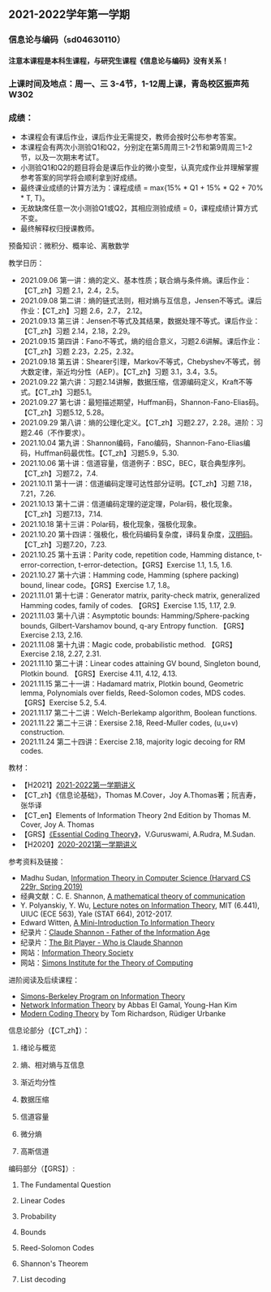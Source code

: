 ## 2021-2022学年第一学期
### 信息论与编码（sd04630110）
#### 注意本课程是本科生课程，与研究生课程《信息论与编码》没有关系！

### 上课时间及地点：周一、三 3-4节，1-12周上课，青岛校区振声苑W302

### 成绩：
* 本课程会有课后作业，课后作业无需提交，教师会按时公布参考答案。
* 本课程会有两次小测验Q1和Q2，分别定在第5周周三1-2节和第9周周三1-2节，以及一次期末考试T。
* 小测验Q1和Q2的题目将会是课后作业的微小变型，认真完成作业并理解掌握参考答案的同学将会顺利拿到好成绩。
* 最终课业成绩的计算方法为：课程成绩 = max{15% * Q1 + 15% * Q2 + 70% * T, T}。
* 无故缺席任意一次小测验Q1或Q2，其相应测验成绩 = 0，课程成绩计算方式不变。
* 最终解释权归授课教师。

预备知识：微积分、概率论、离散数学

教学日历：
* 2021.09.06 第一讲：熵的定义、基本性质；联合熵与条件熵。课后作业：【CT_zh】习题 2.1，2.4，2.5。
* 2021.09.08 第二讲：熵的链式法则，相对熵与互信息，Jensen不等式。课后作业：【CT_zh】习题 2.6，2.7， 2.12。
* 2021.09.13 第三讲：Jensen不等式及其结果，数据处理不等式。课后作业：【CT_zh】习题 2.14，2.18，2.29。
* 2021.09.15 第四讲：Fano不等式，熵的组合意义，习题2.6讲解。课后作业：【CT_zh】习题 2.23，2.25，2.32。
* 2021.09.18 第五讲：Shearer引理，Markov不等式，Chebyshev不等式，弱大数定律，渐近均分性（AEP）。【CT_zh】习题 3.1，3.4，3.5。 
* 2021.09.22 第六讲：习题2.14讲解，数据压缩，信源编码定义，Kraft不等式。【CT_zh】习题5.1。
* 2021.09.27 第七讲：最短描述期望，Huffman码，Shannon-Fano-Elias码。【CT_zh】习题5.12, 5.28。 
* 2021.09.29 第八讲：熵的公理化定义。【CT_zh】习题2.27，2.28。进阶：习题2.46（不作要求）。
* 2021.10.04 第九讲：Shannon编码，Fano编码，Shannon-Fano-Elias编码，Huffman码最优性。【CT_zh】习题5.9，5.30.
* 2021.10.06 第十讲：信道容量，信道例子：BSC，BEC，联合典型序列。【CT_zh】习题7.2，7.4.
* 2021.10.11 第十一讲：信道编码定理可达性部分证明。【CT_zh】习题 7.18，7.21，7.26.
* 2021.10.13 第十二讲：信道编码定理的逆定理，Polar码，极化现象。【CT_zh】习题7.13，7.14.
* 2021.10.18 第十三讲：Polar码，极化现象，强极化现象。
* 2021.10.20 第十四讲：强极化，极化码编码复杂度，译码复杂度，[汉明码](https://www.bilibili.com/video/BV1WK411N7kz?from=search&seid=17764592407026752781&spm_id_from=333.337.0.0)。【CT_zh】习题7.20，7.23.
* 2021.10.25 第十五讲：Parity code, repetition code, Hamming distance, t-error-correction, t-error-detection。【GRS】Exercise 1.1, 1.5, 1.6.
* 2021.10.27 第十六讲：Hamming code, Hamming (sphere packing) bound, linear code。【GRS】Exercise 1.7, 1.8。
* 2021.11.01 第十七讲：Generator matrix, parity-check matrix, generalized Hamming codes, family of codes. 【GRS】Exercise 1.15, 1.17, 2.9.
* 2021.11.03 第十八讲：Asymptotic bounds: Hamming/Sphere-packing bounds, Gilbert-Varshamov bound, q-ary Entropy function. 【GRS】Exercise 2.13, 2.16.
* 2021.11.08 第十九讲：Magic code, probabilistic method. 【GRS】Exercise 2.18, 2.27, 2.31.
* 2021.11.10 第二十讲：Linear codes attaining GV bound, Singleton bound, Plotkin bound. 【GRS】Exercise 4.11, 4.12, 4.13.
* 2021.11.15 第二十一讲：Hadamard matrix, Plotkin bound, Geometric lemma, Polynomials over fields, Reed-Solomon codes, MDS codes. 【GRS】Exercise 5.2, 5.4.
* 2021.11.17 第二十二讲：Welch-Berlekamp algorithm, Boolean functions.
* 2021.11.22 第二十三讲：Exersise 2.18, Reed-Muller codes, (u,u+v) construction.
* 2021.11.24 第二十四讲：Exercise 2.18, majority logic decoing for RM codes. 

教材：
* 【H2021】[2021-2022第一学期讲义](https://www.jianguoyun.com/p/DSW5ZsUQm4-HBhjN14wE)
* 【CT_zh】《信息论基础》，Thomas M.Cover，Joy A.Thomas著；阮吉寿，张华译
* 【CT_en】Elements of Information Theory 2nd Edition by Thomas M. Cover, Joy A. Thomas
* 【GRS】[《Essential Coding Theory》](https://cse.buffalo.edu/faculty/atri/courses/coding-theory/book/)，V.Guruswami, A.Rudra, M.Sudan.
* 【H2020】[2020-2021第一学期讲义](https://www.jianguoyun.com/p/DR9U1ecQm4-HBhjdt4oE)

参考资料及链接：
* Madhu Sudan, [Information Theory in Computer Science (Harvard CS 229r, Spring 2019)](http://people.seas.harvard.edu/~madhusudan/courses/Spring2019/)
* 经典文献：C. E. Shannon, [A mathematical theory of communication](https://dl.acm.org/doi/10.1145/584091.584093)
* Y. Polyanskiy, Y. Wu, [Lecture notes on Information Theory](http://people.lids.mit.edu/yp/homepage/data/itlectures_v5.pdf), MIT (6.441), UIUC (ECE 563), Yale (STAT 664), 2012-2017.
* Edward Witten, [A Mini-Introduction To Information Theory](https://arxiv.org/abs/1805.11965)
* 纪录片：[Claude Shannon - Father of the Information Age](https://v.qq.com/x/page/a0197khdkeg.html)
* 纪录片：[The Bit Player - Who is Claude Shannon](https://www.bilibili.com/video/BV1YV411z7qo/?spm_id_from=333.788.videocard.0)
* 网站：[Information Theory Society](https://www.itsoc.org/)
* 网站：[Simons Institute for the Theory of Computing](https://simons.berkeley.edu/)

进阶阅读及后续课程：
* [Simons-Berkeley Program on Information Theory](https://simons.berkeley.edu/programs/inftheory2015)
* [Network Information Theory](http://web.eng.ucsd.edu/~yhk/nit.html) by Abbas El Gamal, Young-Han Kim
* [Modern Coding Theory](https://documents.epfl.ch/groups/i/ip/ipg/www/2010-2011/Statistical_Physics_for_Communication_and_Computer_Science/mct-new.pdf) by Tom Richardson, Rüdiger Urbanke


信息论部分（【CT_zh】）：

1. 绪论与概览

2. 熵、相对熵与互信息

3. 渐近均分性

4. 数据压缩

5. 信道容量

6. 微分熵

7. 高斯信道

编码部分（【GRS】）:

1. The Fundamental Question

2. Linear Codes

3. Probability

4. Bounds

5. Reed-Solomon Codes

6. Shannon's Theorem

7. List decoding



